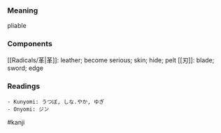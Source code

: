 ### Meaning

pliable

### Components

[[Radicals/革|革]]: leather; become serious; skin; hide; pelt [[刃]]: blade; sword; edge

### Readings

```
- Kunyomi: うつぼ, しな.やか, ゆぎ
- Onyomi: ジン
```

#kanji